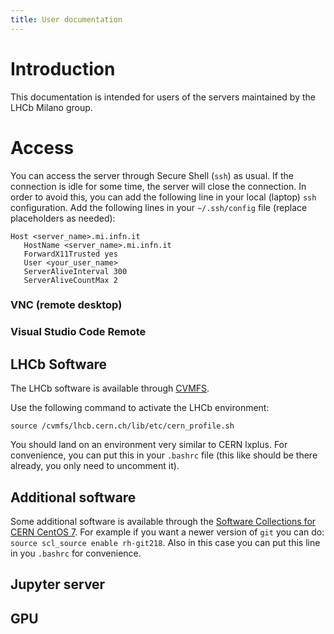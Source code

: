 ```yaml
---
title: User documentation
---
```


# Introduction

This documentation is intended for users of the servers maintained by the LHCb Milano group.

# Access
You can access the server through Secure Shell (`ssh`) as usual.
If the connection is idle for some time, the server will close the connection.
In order to avoid this, you can add the following line in your local (laptop) `ssh` configuration.
Add the following lines in your `~/.ssh/config` file (replace placeholders as needed):
```
Host <server_name>.mi.infn.it
   HostName <server_name>.mi.infn.it
   ForwardX11Trusted yes
   User <your_user_name>
   ServerAliveInterval 300
   ServerAliveCountMax 2
```

### VNC (remote desktop)

### Visual Studio Code Remote

## LHCb Software
The LHCb software is available through [CVMFS](https://cernvm.cern.ch/portal/filesystem).

Use the following command to activate the LHCb environment:

`source /cvmfs/lhcb.cern.ch/lib/etc/cern_profile.sh`

You should land on an environment very similar to CERN lxplus. For convenience, you can put this in your `.bashrc` file (this like should be there already, you only need to uncomment it).

## Additional software
Some additional software is available through the [Software Collections for CERN CentOS 7](https://linux.web.cern.ch/centos7/docs/softwarecollections/).
For example if you want a newer version of `git` you can do: `source scl_source enable rh-git218`. Also in this case you can put this line in you `.bashrc` for convenience.

## Jupyter server

## GPU